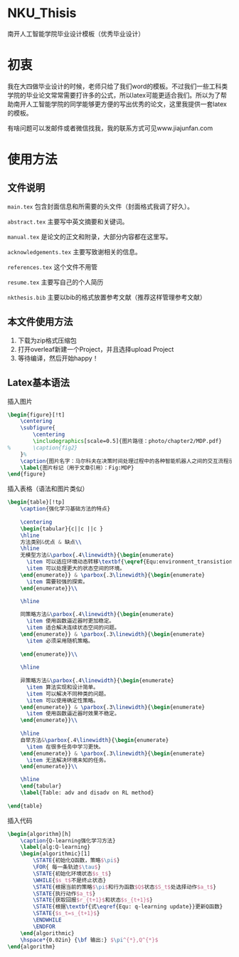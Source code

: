 # NKU_Thisis
南开人工智能学院毕业设计模板（优秀毕业设计）

# 初衷

我在大四做毕业设计的时候，老师只给了我们word的模板。不过我们一些工科类学院的毕业论文常常需要打许多的公式，所以latex可能更适合我们。所以为了帮助南开人工智能学院的同学能够更方便的写出优秀的论文，这里我提供一套latex的模板。


有啥问题可以发邮件或者微信找我，我的联系方式可见www.jiajunfan.com

# 使用方法
## 文件说明


```main.tex``` 包含封面信息和所需要的头文件（封面格式我调了好久）。


```abstract.tex``` 主要写中英文摘要和关键词。

```manual.tex``` 是论文的正文和附录，大部分内容都在这里写。


```acknowledgements.tex``` 主要写致谢相关的信息。

```references.tex``` 这个文件不用管

```resume.tex``` 主要写自己的个人简历

```nkthesis.bib``` 主要以bib的格式放置参考文献（推荐这样管理参考文献）

## 本文件使用方法
1. 下载为zip格式压缩包
2. 打开overleaf新建一个Project，并且选择upload Project
3. 等待编译，然后开始happy！
## Latex基本语法

插入图片
```latex
\begin{figure}[!t]
	\centering
	\subfigure{
		\centering
		\includegraphics[scale=0.5]{图片路径：photo/chapter2/MDP.pdf}
% 		\caption{fig2}
	}%
	\caption{图片名字：马尔科夫在决策时间处理过程中的各种智能机器人之间的交互流程示意图}
	\label{图片标记（用于文章引用）：Fig:MDP}
\end{figure}
```

插入表格（语法和图片类似）

```latex
\begin{table}[!tp]
    \caption{强化学习基础方法的特点}
    
	\centering
	\begin{tabular}{c||c ||c }
    \hline
    方法类别&优点 & 缺点\\
    \hline
    无模型方法&\parbox{.4\linewidth}{\begin{enumerate}
      \item 可以适应环境动态转移\textbf{\eqref{Equ:environment_transistion}}未知的情况。
      \item 可以处理更大的状态空间的环境。
    \end{enumerate}} & \parbox{.3\linewidth}{\begin{enumerate}
      \item 需要较强的探索。
    \end{enumerate}}\\
    
    \hline

    同策略方法&\parbox{.4\linewidth}{\begin{enumerate}
      \item 使用函数逼近器时更加稳定。
      \item 适合解决连续状态空间的问题。
    \end{enumerate}} & \parbox{.3\linewidth}{\begin{enumerate}
      \item 必须采用随机策略。
     
    \end{enumerate}}\\
    
    \hline
    
    异策略方法&\parbox{.4\linewidth}{\begin{enumerate}
      \item 算法实现和设计简单。
      \item 可以解决不同种类的问题。
      \item 可以使用确定性策略。
    \end{enumerate}} & \parbox{.3\linewidth}{\begin{enumerate}
      \item 使用函数逼近器时效果不稳定。
    \end{enumerate}}\\
    
    \hline
    自举方法&\parbox{.4\linewidth}{\begin{enumerate}
      \item 在很多任务中学习更快。
    \end{enumerate}} & \parbox{.3\linewidth}{\begin{enumerate}
      \item 无法解决环境未知的任务。
    \end{enumerate}}\\

    \hline
    \end{tabular}
    \label{Table: adv and disadv on RL method}
    
\end{table}

```


插入代码

```latex
\begin{algorithm}[h]
	\caption{Q-learning强化学习方法}
	\label{alg:Q-learning}
	\begin{algorithmic}[1]
		\STATE{初始化Q函数，策略$\pi$}
		\FOR{ 每一条轨迹$\tau$}
		\STATE{初始化环境状态$s_t$}
		\WHILE{$s_t$不是终止状态}
		\STATE{根据当前的策略$\pi$和行为函数$Q$状态$S_t$处选择动作$a_t$}
		\STATE{执行动作$a_t$}
		\STATE{获取回报$r_{t+1}$和状态$s_{t+1}$}
		\STATE{根据\textbf{式\eqref{Equ: q-learning update}}更新Q函数}
		\STATE{$s_t=s_{t+1}$}
		\ENDWHILE
		\ENDFOR
	\end{algorithmic}
	\hspace*{0.02in} {\bf 输出:} $\pi^{*},Q^{*}$
\end{algorithm}
```
